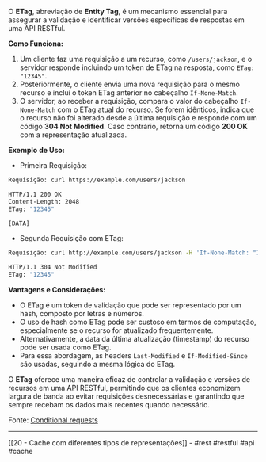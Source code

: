 O **ETag**, abreviação de **Entity Tag**, é um mecanismo essencial para assegurar a validação e identificar versões específicas de respostas em uma API RESTful.

**Como Funciona:**
1. Um cliente faz uma requisição a um recurso, como `/users/jackson`, e o servidor responde incluindo um token de ETag na resposta, como `ETag: "12345"`.
2. Posteriormente, o cliente envia uma nova requisição para o mesmo recurso e inclui o token ETag anterior no cabeçalho `If-None-Match`.
3. O servidor, ao receber a requisição, compara o valor do cabeçalho `If-None-Match` com o ETag atual do recurso. Se forem idênticos, indica que o recurso não foi alterado desde a última requisição e responde com um código **304 Not Modified**. Caso contrário, retorna um código **200 OK** com a representação atualizada.

**Exemplo de Uso:**
- Primeira Requisição:

```bash
Requisição: curl https://example.com/users/jackson

HTTP/1.1 200 OK
Content-Length: 2048
ETag: "12345"

[DATA]
```

- Segunda Requisição com ETag:

```bash
Requisição: curl http://example.com/users/jackson -H 'If-None-Match: "12345"'

HTTP/1.1 304 Not Modified
ETag: "12345"

```

**Vantagens e Considerações:**
- O ETag é um token de validação que pode ser representado por um hash, composto por letras e números.
- O uso de hash como ETag pode ser custoso em termos de computação, especialmente se o recurso for atualizado frequentemente.
- Alternativamente, a data da última atualização (timestamp) do recurso pode ser usada como ETag.
- Para essa abordagem, as headers `Last-Modified` e `If-Modified-Since` são usadas, seguindo a mesma lógica do ETag.

O **ETag** oferece uma maneira eficaz de controlar a validação e versões de recursos em uma API RESTful, permitindo que os clientes economizem largura de banda ao evitar requisições desnecessárias e garantindo que sempre recebam os dados mais recentes quando necessário.

Fonte: [Conditional requests](https://developer.mozilla.org/en-US/docs/Web/HTTP/Conditional_requests)

---
[[20 - Cache com diferentes tipos de representações]] - #rest #restful #api #cache